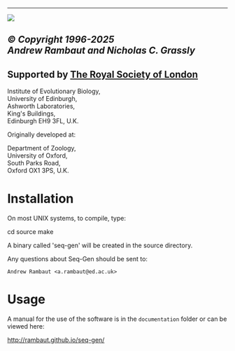 
-------------------------------------------------------------------------------------------------------------------------------------------

![](icon.gif)

_© Copyright 1996-2025  
Andrew Rambaut and Nicholas C. Grassly_
----------------------------------------------------------------

Supported by [The Royal Society of London](http://www.royalsoc.ac.uk/)
----------------------------------------------------------------------

Institute of Evolutionary Biology,  
University of Edinburgh,  
Ashworth Laboratories,  
King's Buildings,  
Edinburgh EH9 3FL, U.K.

  
Originally developed at:

Department of Zoology,  
University of Oxford,  
South Parks Road,  
Oxford OX1 3PS, U.K.

# Installation

On most UNIX systems, to compile, type:

cd source
make

A binary called 'seq-gen' will be created in the source directory.

Any questions about Seq-Gen should be sent to:

	Andrew Rambaut <a.rambaut@ed.ac.uk>

# Usage

A manual for the use of the software is in the `documentation` folder or can be viewed here:

http://rambaut.github.io/seq-gen/
